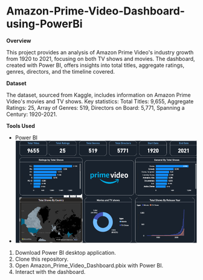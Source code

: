 # Amazon-Prime-Video-Dashboard-using-PowerBi

**Overview**

This project provides an analysis of Amazon Prime Video's industry growth from 1920 to 2021, focusing on both TV shows and movies. The dashboard, created with Power BI, offers insights into total titles, aggregate ratings, genres, directors, and the timeline covered.

**Dataset**

The dataset, sourced from Kaggle, includes information on Amazon Prime Video's movies and TV shows. Key statistics: Total Titles: 9,655, Aggregate Ratings: 25, Array of Genres: 519, Directors on Board: 5,771, Spanning a Century: 1920-2021.

**Tools Used**

- Power BI
- 
  ![imgage aly](https://github.com/payal931-arch/Amazon-Prime-Video-Dashboard-using-PowerBi/blob/6e3c6407f0864c477089066ecd696849c0448df8/amazon%20dashboard.png)
1. Download Power BI desktop application.
2. Clone this repository.
3. Open Amazon_Prime_Video_Dashboard.pbix with Power BI.
4. Interact with the dashboard.
